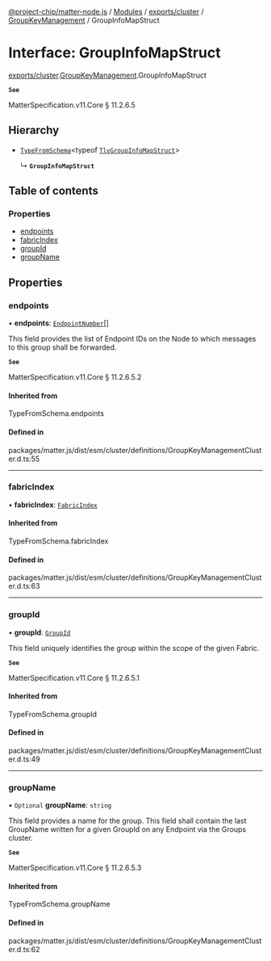 [@project-chip/matter-node.js](../README.md) / [Modules](../modules.md) / [exports/cluster](../modules/exports_cluster.md) / [GroupKeyManagement](../modules/exports_cluster.GroupKeyManagement.md) / GroupInfoMapStruct

# Interface: GroupInfoMapStruct

[exports/cluster](../modules/exports_cluster.md).[GroupKeyManagement](../modules/exports_cluster.GroupKeyManagement.md).GroupInfoMapStruct

**`See`**

MatterSpecification.v11.Core § 11.2.6.5

## Hierarchy

- [`TypeFromSchema`](../modules/exports_tlv.md#typefromschema)\<typeof [`TlvGroupInfoMapStruct`](../modules/exports_cluster.GroupKeyManagement.md#tlvgroupinfomapstruct)\>

  ↳ **`GroupInfoMapStruct`**

## Table of contents

### Properties

- [endpoints](exports_cluster.GroupKeyManagement.GroupInfoMapStruct.md#endpoints)
- [fabricIndex](exports_cluster.GroupKeyManagement.GroupInfoMapStruct.md#fabricindex)
- [groupId](exports_cluster.GroupKeyManagement.GroupInfoMapStruct.md#groupid)
- [groupName](exports_cluster.GroupKeyManagement.GroupInfoMapStruct.md#groupname)

## Properties

### endpoints

• **endpoints**: [`EndpointNumber`](../modules/exports_datatype.md#endpointnumber)[]

This field provides the list of Endpoint IDs on the Node to which messages to this group shall be forwarded.

**`See`**

MatterSpecification.v11.Core § 11.2.6.5.2

#### Inherited from

TypeFromSchema.endpoints

#### Defined in

packages/matter.js/dist/esm/cluster/definitions/GroupKeyManagementCluster.d.ts:55

___

### fabricIndex

• **fabricIndex**: [`FabricIndex`](../modules/exports_datatype.md#fabricindex)

#### Inherited from

TypeFromSchema.fabricIndex

#### Defined in

packages/matter.js/dist/esm/cluster/definitions/GroupKeyManagementCluster.d.ts:63

___

### groupId

• **groupId**: [`GroupId`](../modules/exports_datatype.md#groupid)

This field uniquely identifies the group within the scope of the given Fabric.

**`See`**

MatterSpecification.v11.Core § 11.2.6.5.1

#### Inherited from

TypeFromSchema.groupId

#### Defined in

packages/matter.js/dist/esm/cluster/definitions/GroupKeyManagementCluster.d.ts:49

___

### groupName

• `Optional` **groupName**: `string`

This field provides a name for the group. This field shall contain the last GroupName written for a given
GroupId on any Endpoint via the Groups cluster.

**`See`**

MatterSpecification.v11.Core § 11.2.6.5.3

#### Inherited from

TypeFromSchema.groupName

#### Defined in

packages/matter.js/dist/esm/cluster/definitions/GroupKeyManagementCluster.d.ts:62
